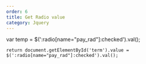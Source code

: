 ```yaml
---
order: 6
title: Get Radio value
category: Jquery
---
```


var temp = $(':radio[name="pay_rad"]:checked').val();
	
	return document.getElementById('term').value = $(':radio[name="pay_rad"]:checked').val();
